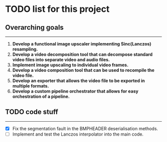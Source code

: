 # TODO list for this project

## Overarching goals
---
1. **Develop a functional image upscaler implementing Sinc(Lanczos) resampling.**
2. **Develop a video decomposition tool that can decompose standard video files into separate video and audio files.**
3. **Implement image upscaling to individual video frames.**
4. **Develop a video composition tool that can be used to recompile the video file.**
5. **Develop an exporter that allows the video file to be exported in multiple formats.**
6. **Develop a custom pipeline orchestrator that allows for easy orchestration of a pipeline.**

## TODO code stuff
---
 - [x] Fix the segmentation fault in the BMPHEADER deserialisation methods.
 - [ ] Implement and test the Lanczos interpolator into the main code.